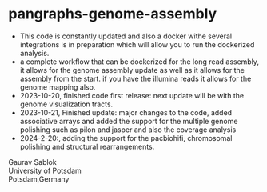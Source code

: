 # pangraphs-genome-assembly
- This code is constantly updated and also a docker withe several integrations is in preparation which will allow you to run the dockerized analysis. 
- a complete workflow that can be dockerized for the long read assembly, it allows for the genome assembly update as well as it allows for the assembly from the start. if you have the illumina reads it allows for the genome mapping also. 
- 2023-10-20, finished code first release: next update will be with the genome visualization tracts. 
- 2023-10-21, Finished update: major changes to the code, added associative arrays and added the support for the multiple genome polishing such as pilon and jasper and also the coverage analysis 
- 2024-2-20:, adding the support for the pacbiohifi, chromosomal polishing and structural rearrangements.

Gaurav Sablok \
University of Potsdam \
Potsdam,Germany
